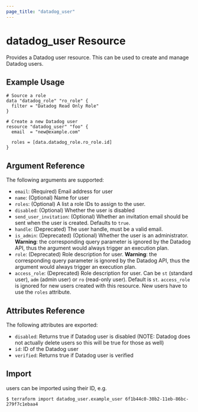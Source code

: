 ```yaml
---
page_title: "datadog_user"
---
```


# datadog_user Resource

Provides a Datadog user resource. This can be used to create and manage Datadog users.

## Example Usage

```hcl
# Source a role
data "datadog_role" "ro_role" {
  filter = "Datadog Read Only Role"
}

# Create a new Datadog user
resource "datadog_user" "foo" {
  email  = "new@example.com"

  roles = [data.datadog_role.ro_role.id]
}
```

## Argument Reference

The following arguments are supported:

-   `email`: (Required) Email address for user
-   `name`: (Optional) Name for user
-   `roles`: (Optional) A list a role IDs to assign to the user.
-   `disabled`: (Optional) Whether the user is disabled
-   `send_user_invitation`: (Optional) Whether an invitation email should be sent when the user is created. Defaults to `true`.
-   `handle`: (Deprecated) The user handle, must be a valid email.
-   `is_admin`: (Deprecated) (Optional) Whether the user is an administrator. **Warning**: the corresponding query parameter is ignored by the Datadog API, thus the argument would always trigger an execution plan.
-   `role`: (Deprecated) Role description for user. **Warning**: the corresponding query parameter is ignored by the Datadog API, thus the argument would always trigger an execution plan.
-   `access_role`: (Deprecated) Role description for user. Can be `st` (standard user), `adm` (admin user) or `ro` (read-only user). Default is `st`. `access_role` is ignored for new users created with this resource. New users have to use the `roles` attribute.

## Attributes Reference

The following attributes are exported:

-   `disabled`: Returns true if Datadog user is disabled (NOTE: Datadog does not actually delete users so this will be true for those as well)
-   `id`: ID of the Datadog user
-   `verified`: Returns true if Datadog user is verified

## Import

users can be imported using their ID, e.g.

```
$ terraform import datadog_user.example_user 6f1b44c0-30b2-11eb-86bc-279f7c1ebaa4
```
